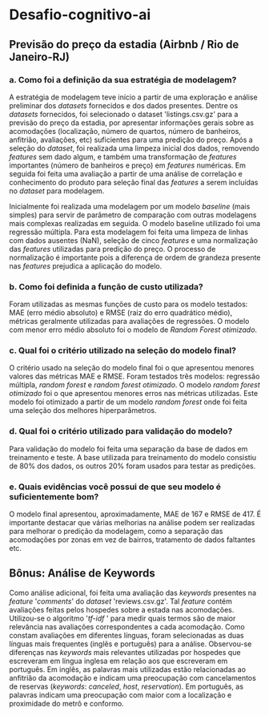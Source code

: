 # Desafio-cognitivo-ai



## Previsão do preço da estadia (Airbnb / Rio de Janeiro-RJ)



### a. Como foi a definição da sua estratégia de modelagem?

A estratégia de modelagem teve início a partir de uma exploração e análise preliminar dos *datasets* fornecidos e dos dados presentes. Dentre os *datasets* fornecidos, foi selecionado o dataset 'listings.csv.gz' para a previsão do preço da estadia, por apresentar informações gerais sobre as acomodações (localização, número de quartos, número de banheiros, anfitrião, avaliações, etc) suficientes para uma predição do preço. Após a seleção do *dataset*, foi realizada uma limpeza inicial dos dados, removendo *features* sem dado algum, e também uma transformação de *features* importantes (número de banheiros e preço) em *features* numéricas. Em seguida foi feita uma avaliação a partir de uma análise de correlação e conhecimento do produto para seleção final das *features* a serem incluídas no *dataset* para modelagem.  

Inicialmente foi realizada uma modelagem por um modelo *baseline* (mais simples) para servir de parâmetro de comparação com outras modelagens mais complexas realizadas em seguida. O modelo baseline utilizado foi uma regressão múltipla. Para esta modelagem foi feita uma limpeza de linhas com dados ausentes (NaN), seleção de cinco *features*  e uma normalização das *features* utilizadas para predição do preço. O processo de normalização é importante pois a diferença de ordem de grandeza presente nas *features* prejudica a aplicação do modelo.



### b. Como foi definida a função de custo utilizada?

Foram utilizadas as mesmas funções de custo para os modelo testados: MAE (erro médio absoluto) e RMSE (raiz do erro quadrático médio), métricas geralmente utilizadas para avaliações de regressões. O modelo com menor erro médio absoluto foi o modelo de *Random Forest otimizado*. 

### c. Qual foi o critério utilizado na seleção do modelo final?

O critério usado na seleção do modelo final foi o que apresentou menores valores das métricas MAE e RMSE. Foram testados três modelos: regressão múltipla, *random forest* e *random forest otimizado*. O modelo *random forest otimizado* foi o que apresentou menores erros nas métricas utilizadas. Este modelo foi otimizado a partir de um modelo *random forest* onde foi feita uma seleção dos melhores hiperparâmetros.

### d. Qual foi o critério utilizado para validação do modelo?

Para validação do modelo foi feita uma separação da base de dados em treinamento e teste. A base utilizada para treinamento do modelo consistiu de 80% dos dados, os outros 20% foram usados para testar as predições.

### e. Quais evidências você possui de que seu modelo é suficientemente bom?

O modelo final apresentou, aproximadamente, MAE de 167 e RMSE de 417. É importante destacar que várias melhorias na análise podem ser realizadas para melhorar o predição da modelagem, como a separação das acomodações por zonas em vez de bairros, tratamento de dados faltantes etc.  



## Bônus: Análise de Keywords

Como análise adicional, foi feita uma avaliação das *keywords* presentes na *feature* '*comments*' do *dataset* 'reviews.csv.gz'. Tal *feature* contém avaliações feitas pelos hospedes sobre a estada nas acomodações. Utilizou-se o algoritmo '*tf-idf* ' para medir quais termos são de maior relevância nas avaliações correspondentes a cada acomodação. Como constam avaliações em diferentes línguas, foram selecionadas as duas línguas mais frequentes (inglês e português) para a análise. Observou-se diferenças nas *keywords* mais relevantes utilizadas por hospedes que escreveram em língua inglesa em relação aos que escreveram em português. Em inglês, as palavras mais utilizadas estão relacionadas ao anfitrião da acomodação e indicam uma preocupação com cancelamentos de reservas (*keywords*: *canceled*, *host*, *reservation*). Em português, as palavras indicam uma preocupação com maior com a localização e proximidade do metrô e conformo.

